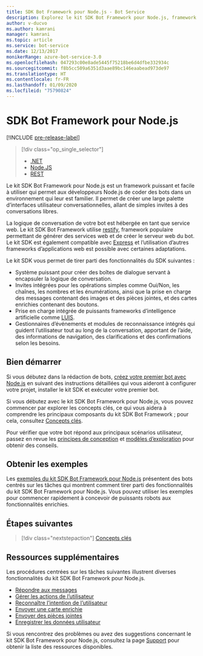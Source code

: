 ```yaml
---
title: SDK Bot Framework pour Node.js - Bot Service
description: Explorez le kit SDK Bot Framework pour Node.js, framework de génération de bots puissant et facile à utiliser.
author: v-ducvo
ms.author: kamrani
manager: kamrani
ms.topic: article
ms.service: bot-service
ms.date: 12/13/2017
monikerRange: azure-bot-service-3.0
ms.openlocfilehash: 047293c00e8ade5445f75218be6d4dfbe332934c
ms.sourcegitcommit: f8b5cc509a6351d3aae89bc146eaabead973de97
ms.translationtype: HT
ms.contentlocale: fr-FR
ms.lasthandoff: 01/09/2020
ms.locfileid: "75790824"
---
```

# <a name="bot-framework-sdk-for-nodejs"></a>SDK Bot Framework pour Node.js

[!INCLUDE [pre-release-label](../includes/pre-release-label-v3.md)]

> [!div class="op_single_selector"]
> - [.NET](../dotnet/bot-builder-dotnet-overview.md)
> - [Node.JS](../nodejs/bot-builder-nodejs-overview.md)
> - [REST](../rest-api/bot-framework-rest-overview.md)

Le kit SDK Bot Framework pour Node.js est un framework puissant et facile à utiliser qui permet aux développeurs Node.js de coder des bots dans un environnement qui leur est familier.
Il permet de créer une large palette d’interfaces utilisateur conversationnelles, allant de simples invites à des conversations libres.

La logique de conversation de votre bot est hébergée en tant que service web. Le kit SDK Bot Framework utilise <a href="http://restify.com">restify</a>, framework populaire permettant de générer des services web et de créer le serveur web du bot. Le kit SDK est également compatible avec <a href="http://expressjs.com/">Express</a> et l’utilisation d’autres frameworks d’applications web est possible avec certaines adaptations. 

Le kit SDK vous permet de tirer parti des fonctionnalités du SDK suivantes : 

- Système puissant pour créer des boîtes de dialogue servant à encapsuler la logique de conversation.
- Invites intégrées pour les opérations simples comme Oui/Non, les chaînes, les nombres et les énumérations, ainsi que la prise en charge des messages contenant des images et des pièces jointes, et des cartes enrichies contenant des boutons.
- Prise en charge intégrée de puissants frameworks d’intelligence artificielle comme <a href="http://luis.ai" target="_blank">LUIS</a>.
- Gestionnaires d’événements et modules de reconnaissance intégrés qui guident l’utilisateur tout au long de la conversation, apportant de l’aide, des informations de navigation, des clarifications et des confirmations selon les besoins.

## <a name="get-started"></a>Bien démarrer

Si vous débutez dans la rédaction de bots, [créez votre premier bot avec Node.js](bot-builder-nodejs-quickstart.md) en suivant des instructions détaillées qui vous aideront à configurer votre projet, installer le kit SDK et exécuter votre premier bot. 

Si vous débutez avec le kit SDK Bot Framework pour Node.js, vous pouvez commencer par explorer les concepts clés, ce qui vous aidera à comprendre les principaux composants du kit SDK Bot Framework ; pour cela, consultez [Concepts clés](bot-builder-nodejs-concepts.md).

Pour vérifier que votre bot répond aux principaux scénarios utilisateur, passez en revue les [principes de conception](../bot-service-design-principles.md) et [modèles d’exploration](../bot-service-design-pattern-task-automation.md) pour obtenir des conseils.

## <a name="get-samples"></a>Obtenir les exemples

Les [exemples du kit SDK Bot Framework pour Node.js](bot-builder-nodejs-samples.md) présentent des bots centrés sur les tâches qui montrent comment tirer parti des fonctionnalités du kit SDK Bot Framework pour Node.js. Vous pouvez utiliser les exemples pour commencer rapidement à concevoir de puissants robots aux fonctionnalités enrichies.

## <a name="next-steps"></a>Étapes suivantes
> [!div class="nextstepaction"]
> [Concepts clés](bot-builder-nodejs-concepts.md)

## <a name="additional-resources"></a>Ressources supplémentaires

Les procédures centrées sur les tâches suivantes illustrent diverses fonctionnalités du kit SDK Bot Framework pour Node.js.

* [Répondre aux messages](bot-builder-nodejs-use-default-message-handler.md)
* [Gérer les actions de l’utilisateur](bot-builder-nodejs-dialog-actions.md)
* [Reconnaître l’intention de l’utilisateur](bot-builder-nodejs-recognize-intent-messages.md)
* [Envoyer une carte enrichie](bot-builder-nodejs-send-rich-cards.md)
* [Envoyer des pièces jointes](bot-builder-nodejs-send-receive-attachments.md)
* [Enregistrer les données utilisateur](bot-builder-nodejs-save-user-data.md)


Si vous rencontrez des problèmes ou avez des suggestions concernant le kit SDK Bot Framework pour Node.js, consultez la page [Support](../bot-service-resources-links-help.md) pour obtenir la liste des ressources disponibles. 


[DesignGuide]: ../bot-service-design-principles.md 
[DesignPatterns]: ../bot-service-design-pattern-task-automation.md 
[HowTo]: bot-builder-nodejs-use-default-message-handler.md 
